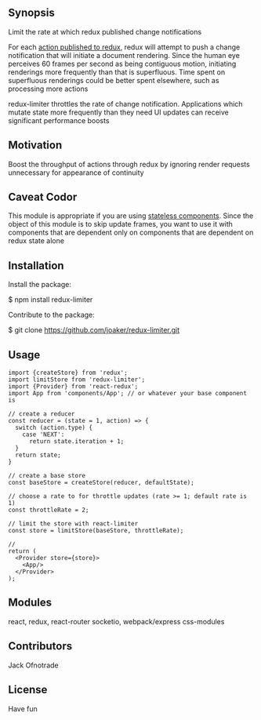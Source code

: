 ## Synopsis
Limit the rate at which redux published change notifications

For each [action published to redux](http://redux.js.org/docs/basics/Actions.html), redux will attempt to push a change notification that will initiate a document rendering.  Since the human eye perceives 60 frames per second as being contiguous motion, initiating renderings more frequently than that is superfluous.  Time spent on superfluous renderings could be better spent elsewhere, such as processing more actions

redux-limiter throttles the rate of change notification.  Applications which mutate state more frequently than they need UI updates can receive significant performance boosts

## Motivation

Boost the throughput of actions through redux by ignoring render requests unnecessary for appearance of continuity

## Caveat Codor

This module is appropriate if you are using [stateless components](http://tylermcginnis.com/functional-components-vs-stateless-functional-components-vs-stateless-components/).  Since the object of this module is to skip update frames, you want to use it with components that are dependent only on components that are dependent on redux state alone

## Installation

Install the package:

$ npm install redux-limiter

Contribute to the package:

$ git clone https://github.com/joaker/redux-limiter.git

## Usage
```es2015
import {createStore} from 'redux';
import limitStore from 'redux-limiter';
import {Provider} from 'react-redux';
import App from 'components/App'; // or whatever your base component is

// create a reducer
const reducer = (state = 1, action) => {
  switch (action.type) {
    case 'NEXT':
      return state.iteration + 1;
  }
  return state;
}

// create a base store
const baseStore = createStore(reducer, defaultState);

// choose a rate to for throttle updates (rate >= 1; default rate is 1)
const throttleRate = 2;

// limit the store with react-limiter
const store = limitStore(baseStore, throttleRate);

//
return (
  <Provider store={store}>
    <App/>
  </Provider>
);
```
<!-- ## Tests

TODO: npm test -->

## Modules
react, redux, react-router
socketio, webpack/express
css-modules

<!-- mongodb -->

## Contributors

Jack Ofnotrade

## License

Have fun

